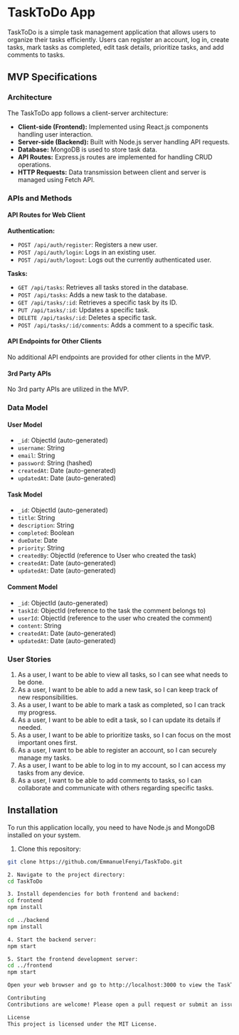 # TaskToDo App

TaskToDo is a simple task management application that allows users to organize their tasks efficiently. Users can register an account, log in, create tasks, mark tasks as completed, edit task details, prioritize tasks, and add comments to tasks.

## MVP Specifications

### Architecture

The TaskToDo app follows a client-server architecture:

- **Client-side (Frontend):** Implemented using React.js components handling user interaction.
- **Server-side (Backend):** Built with Node.js server handling API requests.
- **Database:** MongoDB is used to store task data.
- **API Routes:** Express.js routes are implemented for handling CRUD operations.
- **HTTP Requests:** Data transmission between client and server is managed using Fetch API.

### APIs and Methods

#### API Routes for Web Client

**Authentication:**
- `POST /api/auth/register`: Registers a new user.
- `POST /api/auth/login`: Logs in an existing user.
- `POST /api/auth/logout`: Logs out the currently authenticated user.

**Tasks:**
- `GET /api/tasks`: Retrieves all tasks stored in the database.
- `POST /api/tasks`: Adds a new task to the database.
- `GET /api/tasks/:id`: Retrieves a specific task by its ID.
- `PUT /api/tasks/:id`: Updates a specific task.
- `DELETE /api/tasks/:id`: Deletes a specific task.
- `POST /api/tasks/:id/comments`: Adds a comment to a specific task.

#### API Endpoints for Other Clients

No additional API endpoints are provided for other clients in the MVP.

#### 3rd Party APIs

No 3rd party APIs are utilized in the MVP.

### Data Model

#### User Model
- `_id`: ObjectId (auto-generated)
- `username`: String
- `email`: String
- `password`: String (hashed)
- `createdAt`: Date (auto-generated)
- `updatedAt`: Date (auto-generated)

#### Task Model
- `_id`: ObjectId (auto-generated)
- `title`: String
- `description`: String
- `completed`: Boolean
- `dueDate`: Date
- `priority`: String
- `createdBy`: ObjectId (reference to User who created the task)
- `createdAt`: Date (auto-generated)
- `updatedAt`: Date (auto-generated)

#### Comment Model
- `_id`: ObjectId (auto-generated)
- `taskId`: ObjectId (reference to the task the comment belongs to)
- `userId`: ObjectId (reference to the user who created the comment)
- `content`: String
- `createdAt`: Date (auto-generated)
- `updatedAt`: Date (auto-generated)

### User Stories

1. As a user, I want to be able to view all tasks, so I can see what needs to be done.
2. As a user, I want to be able to add a new task, so I can keep track of new responsibilities.
3. As a user, I want to be able to mark a task as completed, so I can track my progress.
4. As a user, I want to be able to edit a task, so I can update its details if needed.
5. As a user, I want to be able to prioritize tasks, so I can focus on the most important ones first.
6. As a user, I want to be able to register an account, so I can securely manage my tasks.
7. As a user, I want to be able to log in to my account, so I can access my tasks from any device.
8. As a user, I want to be able to add comments to tasks, so I can collaborate and communicate with others regarding specific tasks.

## Installation

To run this application locally, you need to have Node.js and MongoDB installed on your system.

1. Clone this repository:

```bash
git clone https://github.com/EmmanuelFenyi/TaskToDo.git

2. Navigate to the project directory:
cd TaskToDo

3. Install dependencies for both frontend and backend:
cd frontend
npm install

cd ../backend
npm install

4. Start the backend server:
npm start

5. Start the frontend development server:
cd ../frontend
npm start

Open your web browser and go to http://localhost:3000 to view the TaskToDo app.

Contributing
Contributions are welcome! Please open a pull request or submit an issue if you find any bugs or have suggestions for improvements.

License
This project is licensed under the MIT License.